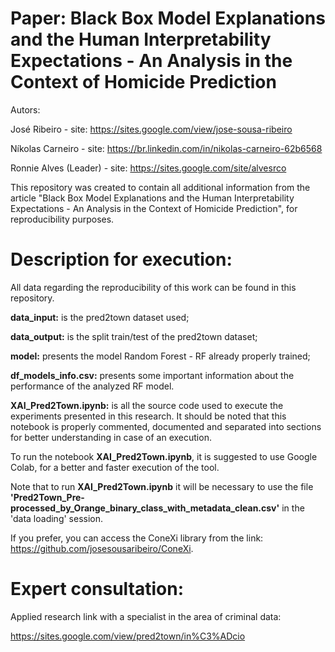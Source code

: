 # Paper: Black Box Model Explanations and the Human Interpretability Expectations -  An Analysis in the Context of Homicide Prediction

Autors:

José Ribeiro - site: https://sites.google.com/view/jose-sousa-ribeiro

Níkolas Carneiro - site: https://br.linkedin.com/in/nikolas-carneiro-62b6568

Ronnie Alves (Leader) - site: https://sites.google.com/site/alvesrco

This repository was created to contain all additional information from the article "Black Box Model Explanations and the Human Interpretability Expectations - An Analysis in the Context of Homicide Prediction", for reproducibility purposes.

# Description for execution:

All data regarding the reproducibility of this work can be found in this repository.

**data_input:** is the pred2town dataset used;

**data_output:** is the split train/test of the pred2town dataset;

**model:** presents the model Random Forest - RF already properly trained;

**df_models_info.csv:** presents some important information about the performance of the analyzed RF model.

**XAI_Pred2Town.ipynb:** is all the source code used to execute the experiments presented in this research. It should be noted that this notebook is properly commented, documented and separated into sections for better understanding in case of an execution.

To run the notebook **XAI_Pred2Town.ipynb**, it is suggested to use Google Colab, for a better and faster execution of the tool.

Note that to run **XAI_Pred2Town.ipynb** it will be necessary to use the file **'Pred2Town_Pre-processed_by_Orange_binary_class_with_metadata_clean.csv'** in the 'data loading' session.

If you prefer, you can access the ConeXi library from the link: https://github.com/josesousaribeiro/ConeXi.

# Expert consultation:
Applied research link with a specialist in the area of criminal data:

https://sites.google.com/view/pred2town/in%C3%ADcio



